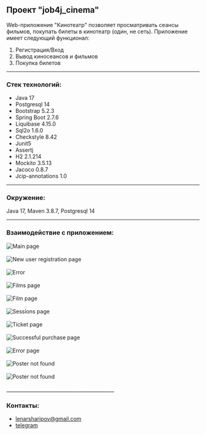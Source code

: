 ## Проект "job4j_cinema"

Web-приложение "Кинотеатр" позволяет просматривать сеансы фильмов, покупать билеты в кинотеатр (один, не сеть).
Приложение имеет следующий функционал:
1. Регистрация/Вход
2. Вывод киносеансов и фильмов
3. Покупка билетов
____________________________________________
<h3>Стек технологий:</h3>
<ul>
    <li>Java 17</li>
    <li>Postgresql 14</li>
    <li>Bootstrap 5.2.3</li>
    <li>Spring Boot 2.7.6</li>
    <li>Liquibase 4.15.0</li>
    <li>Sql2o 1.6.0</li>
    <li>Checkstyle 8.42</li>
    <li>Junit5</li>
    <li>Assertj</li>
    <li>H2 2.1.214</li> 
    <li>Mockito 3.5.13</li> 
    <li>Jacoco 0.8.7</li> 
    <li>Jcip-annotations 1.0</li>
</ul>

____________________________________________
<h3>Окружение:</h3>Java 17, Maven 3.8.7, Postgresql 14

____________________________________________
<h3>Взаимодействие с приложением:</h3>
<img src="/src/main/resources/static/img/readme/main.png" title="Main page"/>
<br>
<br>
<img src="/src/main/resources/static/img/readme/register.png" title="New user registration page"/>
<br>
<br>
<img src="/src/main/resources/static/img/readme/register_error.png" title="Error"/>
<br>
<br>
<img src="/src/main/resources/static/img/readme/films.png" title="Films page"/>
<br>
<br>
<img src="/src/main/resources/static/img/readme/film_one.png" title="Film page"/>
<br>
<br>
<img src="/src/main/resources/static/img/readme/sessions.png" title="Sessions page"/>
<br>
<br>
<img src="/src/main/resources/static/img/readme/ticket.png" title="Ticket page"/>
<br>
<br>
<img src="/src/main/resources/static/img/readme/success_purchase.png" title="Successful purchase page"/>
<br>
<br>
<img src="/src/main/resources/static/img/readme/error_purchase.png" title="Error page"/>
<br>
<br>
<img src="/src/main/resources/static/img/readme/poster_not_found1.png" title="Poster not found"/>
<br>
<br>
<img src="/src/main/resources/static/img/readme/poster_not_found2.png" title="Poster not found"/>
<br>
<br>
____________________________________________
<h3>Контакты:</h3>
<ul>
    <li><a href="mailto:lenarsharipov@gmail.com">lenarsharipov@gmail.com</a></li>
    <li><a href="https://t.me/LenarSharipov">telegram</a></li>
</ul>
